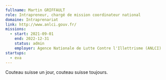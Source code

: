 ```yaml
---
fullname: Martin GRIFFAULT
role: Intrapreneur, chargé de mission coordinateur national
domaine: Intraprenariat
link: http://www.anlci.gouv.fr/
missions:
  - start: 2021-09-01
    end: 2022-12-31
    status: admin
    employer: Agence Nationale de Lutte Contre l'Illettrisme (ANLCI)
startups:
  - eva
---
```


Couteau suisse un jour, couteau suisse toujours.
